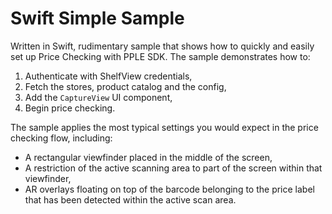 # Swift Simple Sample

Written in Swift, rudimentary sample that shows how to quickly and easily set up Price Checking with PPLE SDK.
The sample demonstrates how to:
1. Authenticate with ShelfView credentials,
2. Fetch the stores, product catalog and the config,
3. Add the `CaptureView` UI component,
4. Begin price checking.

The sample applies the most typical settings you would expect in the price checking flow, including:
* A rectangular viewfinder placed in the middle of the screen,
* A restriction of the active scanning area to part of the screen within that viewfinder,
* AR overlays floating on top of the barcode belonging to the price label that has been detected within the active scan area.
